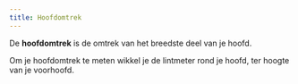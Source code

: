 ```yaml
---
title: Hoofdomtrek
---
```


De **hoofdomtrek** is de omtrek van het breedste deel van je hoofd.

Om je hoofdomtrek te meten wikkel je de lintmeter rond je hoofd, ter hoogte van je voorhoofd.